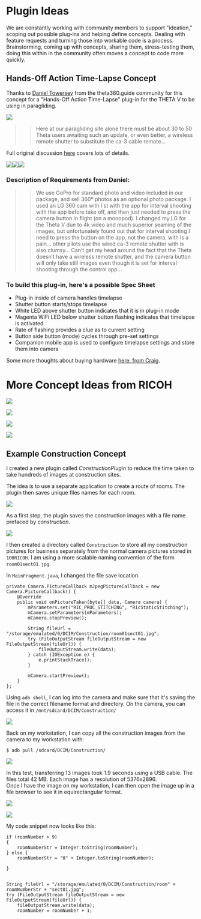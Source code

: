 # Plugin Ideas

We are constantly working with community members to support "ideation," scoping out possible plug-ins and helping define concepts. Dealing with feature requests and turning those into workable code is a process. Brainstorming, coming up with concepts, sharing them, stress-testing them, doing this within in the community often moves a concept to code more quickly.

## Hands-Off Action Time-Lapse Concept

Thanks to [Daniel Towersey](https://community.theta360.guide/u/danieltowersey/summary) from the theta360.guide community for this concept for a "Hands-Off Action Time-Lapse" plug-in for the THETA V to be using in paragliding. 

![](img/concept/DanielTowersey.jpg)

> > Here at our paragliding site alone there must be about 30 to 50 Theta users awaiting such an update, or even better, a wireless remote shutter to substitute the ca-3 cable remote…

Full original discussion [here](https://community.theta360.guide/t/using-mesh-iot-button-with-ricoh-theta-to-create-remote-wireless-shutter/1641/20) covers lots of details.

![](img/concept/paragliding1.jpg)![](img/concept/paragliding2.jpg)![](img/concept/paragliding3.jpg)

### Description of Requirements from Daniel:

> > We use GoPro for standard photo and video included in our package, and sell 360º photos as an optional photo package.
I used an LG 360 cam with I st with the app for interval shooting with the app before take off, and then just needed to press the camera button in flight (on a monopod).
I changed my LG for the Theta V due to 4k video and much superior seaming of the images, but unfortunately found out that for interval shooting I need to press the button on the app, not the camera, with is a pain… other pilots use the wired ca-3 remote shutter with is also clumsy…
Can’t get my head around the fact that the Theta doesn’t have a wireless remote shutter, and the camera button will only take still images even though it is set for interval shooting through the control app…

### To build this plug-in, here's a possible Spec Sheet

* Plug-in inside of camera handles timelapse
* Shutter button starts/stops timelapse
* White LED above shutter button indicates that it is in plug-in mode
* Magenta WiFi LED below shutter button flashing indicates that timelapse is activated
* Rate of flashing provides a clue as to current setting
* Button side button (mode) cycles through pre-set settings
* Companion mobile app is used to configure timelapse settings and store them into camera

Some more thoughts about buying hardware [here. from Craig](https://community.theta360.guide/t/using-mesh-iot-button-with-ricoh-theta-to-create-remote-wireless-shutter/1641/15).

# More Concept Ideas from RICOH 

![](img/concept/change-party.png)

![](img/concept/change-viewing.png)

![](img/concept/child-growth.png)

![](img/concept/cooking.png)

## Example Construction Concept

I created a new plugin called *ConstructionPlugin* to
reduce the time taken to take hundreds of images at construction sites.

The idea is to use a separate application to create a route of rooms.
The plugin then saves unique files names for each room.

![](img/custom/floorplan.jpg)


As a first step, the plugin saves the construction images
with a file name prefaced by *construction*.

![](img/use/construction-image.png)

I then created a directory called `Construction` to store
all my construction pictures for business 
separately from the normal camera pictures stored in `100RICOH`.
I am using a more scalable naming convention of the form
 `room01sect01.jpg`.

In `MainFragment.java`, I changed the file save location.

    private Camera.PictureCallback mJpegPictureCallback = new Camera.PictureCallback() {
        @Override
        public void onPictureTaken(byte[] data, Camera camera) {
            mParameters.set("RIC_PROC_STITCHING", "RicStaticStitching");
            mCamera.setParameters(mParameters);
            mCamera.stopPreview();

            String fileUrl = "/storage/emulated/0/DCIM/Construction/room01sect01.jpg";
            try (FileOutputStream fileOutputStream = new FileOutputStream(fileUrl)) {
                fileOutputStream.write(data);
            } catch (IOException e) {
                e.printStackTrace();
            }

            mCamera.startPreview();
        }
    };

Using `adb shell`, I can log into the camera and make sure that it's saving the file in the correct filename format and directory. On the camera, you can access it in `/mnt/sdcard/DCIM/Construction/`

![](img/custom/adbshell-construction.png)

Back on my workstation, I can copy all the construction images from the camera to my workstation with:

    $ adb pull /sdcard/DCIM/Construction/

![](img/custom/construction-directory-pull.png)

In this test, transferring 13 images took 1.9 seconds using a USB cable. 
The files total 42 MB. Each image has a resolution of 5376x2896.  
Once I have the image on my workstation, I can then open the image up in a file browser to
see it in equirectangular format.

![](img/custom/view-plugin.png)

![](img/custom/file-browser.jpg)

My code snippet now looks like this:

    if (roomNumber > 9)
    {
        roomNumberStr = Integer.toString(roomNumber);
    } else {
        roomNumberStr = "0" + Integer.toString(roomNumber);

    }


    String fileUrl = "/storage/emulated/0/DCIM/Construction/room" + roomNumberStr + "sect01.jpg";
    try (FileOutputStream fileOutputStream = new FileOutputStream(fileUrl)) {
        fileOutputStream.write(data);
        roomNumber = roomNumber + 1;
